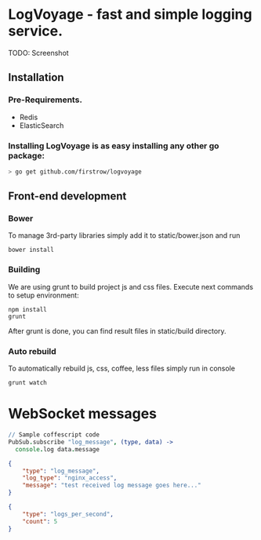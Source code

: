 # LogVoyage - fast and simple logging service.

TODO: Screenshot

## Installation

### Pre-Requirements.
- Redis
- ElasticSearch

### Installing LogVoyage is as easy installing any other go package:
``` bash
> go get github.com/firstrow/logvoyage
```

## Front-end development
### Bower
To manage 3rd-party libraries simply add it to static/bower.json and run
```
bower install
```

### Building
We are using grunt to build project js and css files.
Execute next commands to setup environment:
```
npm install
grunt
```
After grunt is done, you can find result files in static/build directory.

### Auto rebuild  
To automatically rebuild js, css, coffee, less files simply run in console
```
grunt watch
```

# WebSocket messages
``` coffee
// Sample coffescript code
PubSub.subscribe "log_message", (type, data) ->
  console.log data.message
```
``` json
{
	"type": "log_message",
	"log_type": "nginx_access",
	"message": "test received log message goes here..."
}
```

``` json
{
	"type": "logs_per_second",
	"count": 5
}
```